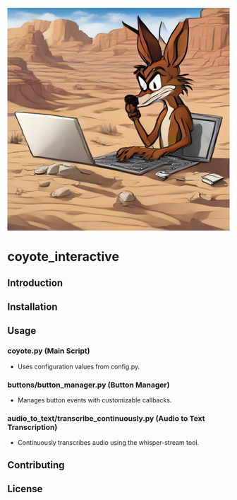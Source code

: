 ![Coyote Image](coyote.png)

# coyote_interactive

## Introduction

## Installation

## Usage
### coyote.py (Main Script)
- Uses configuration values from config.py.

### buttons/button_manager.py (Button Manager)
- Manages button events with customizable callbacks.

### audio_to_text/transcribe_continuously.py (Audio to Text Transcription)
- Continuously transcribes audio using the whisper-stream tool.

## Contributing

## License
